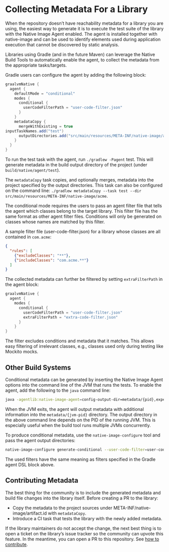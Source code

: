 # Collecting Metadata For a Library
When the repository doesn’t have reachability metadata for a library you are using, the easiest way to generate it is to execute the test suite of the library with the Native Image Agent enabled. The agent is installed together with native-image and can be used to identify elements used during application execution that cannot be discovered by static analysis.

Libraries using Gradle (and in the future Maven) can leverage the Native Build Tools to automatically enable the agent, to collect the metadata from the appropriate tasks/targets.

Gradle users can configure the agent by adding the following block:

```groovy
graalvmNative {
  agent {
    defaultMode = "conditional"
    modes {
      conditional {
        userCodeFilterPath = "user-code-filter.json"
      }
    }
    metadataCopy {
      mergeWithExisting = true
inputTaskNames.add("test")
      outputDirectories.add("src/main/resources/META-INF/native-image/acme")
    }
  }
}
```

To run the test task with the agent, run `./gradlew -Pagent` test. This will generate metadata in the build output directory of the project (under `build/native/agent/test`).

The `metadataCopy` task copies, and optionally merges, metadata into the project specified by the output directories. This task can also be configured on the command line: `./gradlew metadataCopy --task test --dir src/main/resources/META-INF/native-image/acme`.

The conditional mode requires the users to pass an agent filter file that tells the agent which classes belong to the target library. This filter file has the same format as other agent filter files. Conditions will only be generated on classes whose names are matched by this filter.

A sample filter file (user-code-filter.json) for a library whose classes are all contained in `com.acme`:
```json
{
  "rules": [
    {"excludeClasses": "**"},
    {"includeClasses": "com.acme.**"}
  ]
}
```

The collected metadata can further be filtered by setting `extraFilterPath` in the agent block:

```groovy
graalvmNative {
  agent {
    modes {
      conditional {
        userCodeFilterPath = "user-code-filter.json"
        extraFilterPath = "extra-code-filter.json"
      }
    }
}
```

The filter excludes conditions and metadata that it matches. This allows easy filtering of irrelevant classes, e.g., classes used only during testing like Mockito mocks.

## Other Build Systems
Conditional metadata can be generated by inserting the Native Image Agent options into the command line of the JVM that runs the tests.
To enable the agent, add the following to the `java` command line:

```bash
java -agentlib:native-image-agent=config-output-dir=metadata/{pid},experimental-conditional-config-part ...
```

When the JVM exits, the agent will output metadata with additional information into the `metadata/{jvm-pid}` directory.
The output directory in the above command line depends on the PID of the running JVM.
This is especially useful when the build tool runs multiple JVMs concurrently.

To produce conditional metadata, use the `native-image-configure` tool and pass the agent output directories:

```bash
native-image-configure generate-conditional --user-code-filter=user-code-filter.json --class-name-filter=extra-code-filter.json --input-dir=<agent-output-dir> --input-dir=<agent-output-dir-2>... --output-dir=final-metadata/
```

The used filters have the same meaning as filters specified in the Gradle agent DSL block above.

## Contributing Metadata

The best thing for the community is to include the generated metadata and build file changes into the library itself. Before creating a PR to the library:
 - Copy the metadata to the project sources under META-INF/native-image/artifact.id with `metadataCopy`.
 - Introduce a CI task that tests the library with the newly added metadata.

If the library maintainers do not accept the change, the next best thing is to open a ticket on the library’s issue tracker so the community can upvote this feature. In the meantime, you can open a PR to this repository. See [how to contribute](../CONTRIBUTING.md).
